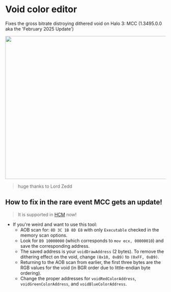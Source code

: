 # Void color editor
Fixes the gross bitrate distroying dithered void on Halo 3: MCC (1.3495.0.0 aka the 'February 2025 Update')

<img src="https://github.com/TermaciousTrickocity/Void-fix/assets/62641541/1eb421e2-125a-4d40-85a8-fc20abb0768a" width="800" height="450">

> huge thanks to Lord Zedd

## How to fix in the rare event MCC gets an update!
> It is supported in [HCM](https://github.com/Burnt-o/HaloCheckpointManager) now!
- If you're weird and want to use this tool:
  - AOB scan for: `8D 3C 1B 8D E8` with only `Executable` checked in the memory scan options.
  - Look for `B9 10000000` (which corresponds to `mov ecx, 00000010`) and save the corresponding address.
  - The saved address is your `voidDrawAddress` (2 bytes). To remove the dithering effect on the void, change `(0x10, 0xB9)` to `(0xFF, 0xB9)`.
  - Returning to the AOB scan from earlier, the first three bytes are the RGB values for the void (in BGR order due to little-endian byte ordering).
  - Change the proper addresses for `voidRedColorAddress`, `voidGreenColorAddress`, and `voidBlueColorAddress`.
